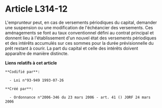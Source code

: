 # Article L314-12

L'emprunteur peut, en cas de versements périodiques du capital, demander une suspension ou une modification de l'échéancier
des versements. Ces aménagements se font au taux conventionnel défini au contrat principal et donnent lieu à l'établissement
d'un nouvel état des versements périodiques et des intérêts accumulés sur ces sommes pour la durée prévisionnelle du prêt
restant à courir. La part du capital et celle des intérêts doivent apparaître de manière distincte.

**Liens relatifs à cet article**

	**Codifié par**:

	  - Loi n°93-949 1993-07-26

	**Créé par**:

	  - Ordonnance n°2006-346 du 23 mars 2006 - art. 41 () JORF 24 mars 2006
